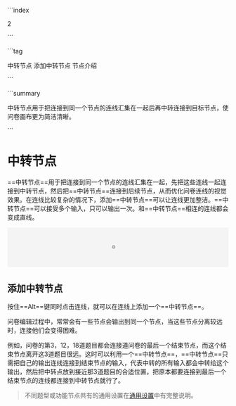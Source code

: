 \```index

2

\```

\```tag

中转节点 添加中转节点 节点介绍

\```

\```summary

中转节点用于把连接到同一个节点的连线汇集在一起后再中转连接到目标节点，使问卷画布更为简洁清晰。

\```

# 中转节点

==中转节点==用于把连接到同一个节点的连线汇集在一起，先把这些连线一起连接到中转节点，然后把==中转节点==连接到后续节点，从而优化问卷连线的视觉效果。在连线比较复杂的情况下，添加==中转节点==可以让连线更加整洁。==中转节点==可以接受多个输入，只可以输出一次。和==中转节点==相连的连线都会变成直线。

<img src='../assets/otherNodes/02breakpoint/node.png'>

## 添加中转节点

按住==Alt==键同时点击连线，就可以在连线上添加一个==中转节点==。

问卷编辑过程中，常常会有一些节点会输出到同一个节点，当这些节点分离较远时，连接他们会变得困难。

例如，问卷的第3，12，18道题目都会连接道问卷的最后一个结束节点，而这个结束节点离开这3道题目很远。这时可以利用一个==中转节点==，==中转节点==只需把自己的输出连线连接到结束节点的输入，代表中转的所有输入都会中转给这个输出，然后把中转点放到接近那3道题目的合适位置，把原本都要连接到最后一个结束节点的连线都连接到中转节点就行了。

> 不同题型或功能节点共有的通用设置在[通用设置](../../11nodeSettings/concept.md)中有完整说明。
